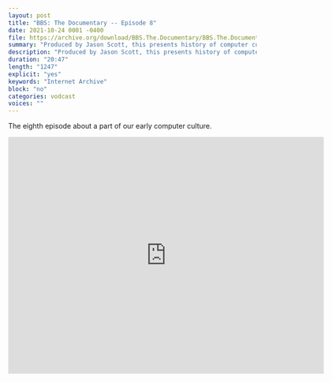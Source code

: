 ```yaml
---
layout: post
title: "BBS: The Documentary -- Episode 8"
date: 2021-10-24 0001 -0400
file: https://archive.org/download/BBS.The.Documentary/BBS.The.Documentary.ep8_512kb.mp4
summary: "Produced by Jason Scott, this presents history of computer culture"
description: "Produced by Jason Scott, this presents history of computer culture"
duration: "20:47"
length: "1247"
explicit: "yes" 
keywords: "Internet Archive"
block: "no" 
categories: vodcast
voices: ""
---
```


The eighth episode about a part of our early computer culture.

<iframe src="https://archive.org/embed/BBS.The.Documentary" width="640" height="480" frameborder="0" webkitallowfullscreen="true" mozallowfullscreen="true" allowfullscreen></iframe>




















